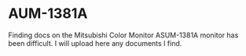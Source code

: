 # AUM-1381A

Finding docs on the Mitsubishi Color Monitor ASUM-1381A monitor has been difficult. I will upload here any documents I find.
